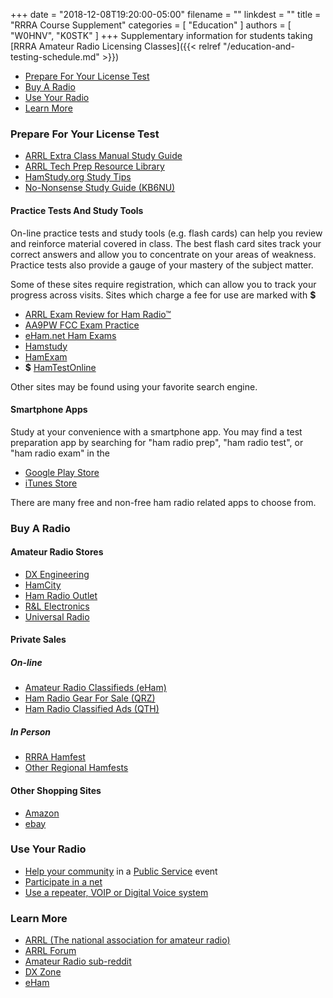+++
date = "2018-12-08T19:20:00-05:00"
filename = ""
linkdest = ""
title = "RRRA Course Supplement"
categories = [ "Education" ]
authors = [ "W0HNV", "K0STK" ]
+++
Supplementary information for students taking
[RRRA Amateur Radio Licensing Classes]({{< relref "/education-and-testing-schedule.md" >}})

<!--more-->

* [Prepare For Your License Test](#prepare-for-your-license-test)
* [Buy A Radio](#buy-a-radio)
* [Use Your Radio](#use-your-radio)
* [Learn More](#learn-more)

### Prepare For Your License Test

* [ARRL Extra Class Manual Study Guide](http://www.arrl.org/files/file/Extra%20Class%20License%20Manual/ECLM%2011th%20edition/ECLM%202016%20Studyguide.pdf) 
* [ARRL Tech Prep Resource Library](http://www.arrl.org/tech-prep-resource-library)
* [HamStudy.org Study Tips](https://hamstudy.org/content/study_tips)
* [No-Nonsense Study Guide \(KB6NU\)](https://www.kb6nu.com/study-guides/)

#### Practice Tests And Study Tools

On-line practice tests and study tools (e.g. flash cards) can help you
review and reinforce material covered in class. The best flash card
sites track your correct answers and allow you to concentrate on your
areas of weakness. Practice tests also provide a gauge of your mastery
of the subject matter.

Some of these sites require registration, which can allow you to track
your progress across visits. Sites which charge a fee for use are marked
with **&#36;**

* [ARRL Exam Review for Ham Radio&trade;](http://arrlexamreview.appspot.com/)
* [AA9PW FCC Exam Practice](http://aa9pw.com/radio/)
* [eHam.net Ham Exams](http://www.eham.net/exams/)
* [Hamstudy](https://hamstudy.org/)
* [HamExam](https://hamexam.org/)
* **&#36;** [HamTestOnline](http://www.hamradiolicenseexam.com/)

Other sites may be found using your favorite search engine.

#### Smartphone Apps

Study at your convenience with a smartphone app. You may find a test
preparation app by searching for "ham radio prep", "ham radio test", or
"ham radio exam" in the

* [Google Play Store](https://play.google.com/)
* [iTunes Store](https://apple.com/itunes/)

There are many free and non-free ham radio related apps to choose from.

### Buy A Radio

#### Amateur Radio Stores

* [DX Engineering](https://www.dxengineering.com/)
* [HamCity](https://hamcity.com/)
* [Ham Radio Outlet](https://www.hamradio.com/)
* [R&L Electronics](http://www.randl.com/shop/catalog/index.php)
* [Universal Radio](https://www.universal-radio.com/)

#### Private Sales

##### On-line

* [Amateur Radio Classifieds \(eHam\)](https://www.eham.net/classifieds/)
* [Ham Radio Gear For Sale \(QRZ\)](http://forums.qrz.com/index.php?forums/ham-radio-gear-for-sale.7/)
* [Ham Radio Classified Ads \(QTH\)](https://swap.qth.com/)

##### In Person

* [RRRA Hamfest](https://rrra.org/dates/hamfest/)
* [Other Regional Hamfests](https://rrra.org/dates/regional-hamfests)

#### Other Shopping Sites

* [Amazon](https://www.amazon.com/)
* [ebay](https://www.ebay.com/)

### Use Your Radio

* [Help your community](/dates/public-service) in a [Public Service](http://www.arrl.org/public-service) event
* [Participate in a net](/nets/)
* [Use a repeater, VOIP or Digital Voice system](/radios/list/)

### Learn More 

* [ARRL \(The national association for amateur radio\)](http://www.arrl.org/)
* [ARRL Forum](http://www.arrl.org/forums)
* [Amateur Radio sub-reddit](https://reddit.com/r/amateur-radio) 
* [DX Zone](https://www.dxzone.com/)
* [eHam](https://www.eham.net/)

